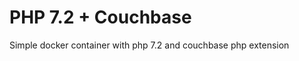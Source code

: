 PHP 7.2 + Couchbase
==================================

Simple docker container with php 7.2 and couchbase php extension
